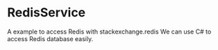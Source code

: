 # RedisService
A example to access Redis with stackexchange.redis
We can use C# to access Redis database easily.

